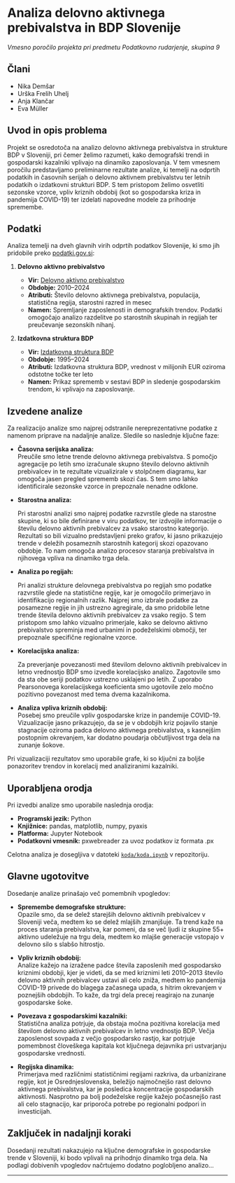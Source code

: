 # Analiza delovno aktivnega prebivalstva in BDP Slovenije

*Vmesno poročilo projekta pri predmetu Podatkovno rudarjenje, skupina 9*

## Člani 
- Nika Demšar  
- Urška Frelih Uhelj  
- Anja Klančar  
- Eva Müller 

## Uvod in opis problema

Projekt se osredotoča na analizo delovno aktivnega prebivalstva in strukture BDP v Sloveniji, pri čemer želimo razumeti, kako demografski trendi in gospodarski kazalniki vplivajo na dinamiko zaposlovanja. V tem vmesnem poročilu predstavljamo preliminarne rezultate analize, ki temelji na odprtih podatkih in časovnih serijah o delovno aktivnem prebivalstvu ter letnih podatkih o izdatkovni strukturi BDP. S tem pristopom želimo osvetliti sezonske vzorce, vpliv kriznih obdobij (kot so gospodarska kriza in pandemija COVID-19) ter izdelati napovedne modele za prihodnje spremembe.

## Podatki

Analiza temelji na dveh glavnih virih odprtih podatkov Slovenije, ki smo jih pridobile preko [podatki.gov.si](https://podatki.gov.si):

1. **Delovno aktivno prebivalstvo**  
   - **Vir:** [Delovno aktivno prebivalstvo](https://podatki.gov.si/dataset/surs0700992s)  
   - **Obdobje:** 2010–2024  
   - **Atributi:** Število delovno aktivnega prebivalstva, populacija, statistična regija, starostni razred in mesec  
   - **Namen:** Spremljanje zaposlenosti in demografskih trendov. Podatki omogočajo analizo razdelitve po starostnih skupinah in regijah ter preučevanje sezonskih nihanj.

2. **Izdatkovna struktura BDP**  
   - **Vir:** [Izdatkovna struktura BDP](https://podatki.gov.si/dataset/surs0301935s?resource_id=8935a064-5888-4ab9-9066-0838f6f2743b)  
   - **Obdobje:** 1995–2024  
   - **Atributi:** Izdatkovna struktura BDP, vrednost v milijonih EUR oziroma odstotne točke ter leto  
   - **Namen:** Prikaz sprememb v sestavi BDP in sledenje gospodarskim trendom, ki vplivajo na zaposlovanje.

## Izvedene analize

Za realizacijo analize smo najprej odstranile nereprezentativne podatke z namenom priprave na nadaljnje analize. Sledile so naslednje ključne faze:

- **Časovna serijska analiza:**  
  Preučile smo letne trende delovno aktivnega prebivalstva. S pomočjo agregacije po letih smo izračunale skupno število delovno aktivnih prebivalcev in te rezultate vizualizirale v stolpčnem diagramu, kar omogoča jasen pregled sprememb skozi čas. S tem smo lahko identificirale sezonske vzorce in prepoznale nenadne odklone.

- **Starostna analiza:**

    Pri starostni analizi smo najprej podatke razvrstile glede na starostne skupine, ki so bile definirane v viru podatkov, ter izdvojile informacije o številu delovno aktivnih prebivalcev za vsako starostno kategorijo. Rezultati so bili vizualno predstavljeni preko grafov, ki jasno prikazujejo trende v deležih posameznih starostnih kategorij skozi opazovano obdobje. To nam omogoča analizo procesov staranja prebivalstva in njihovega vpliva na dinamiko trga dela.

- **Analiza po regijah:**

    Pri analizi strukture delovnega prebivalstva po regijah smo podatke razvrstile glede na statistične regije, kar je omogočilo primerjavo in identifikacijo regionalnih razlik. Najprej smo izbrale podatke za posamezne regije in jih ustrezno agregirale, da smo pridobile letne trende števila delovno aktivnih prebivalcev za vsako regijo. S tem pristopom smo lahko vizualno primerjale, kako se delovno aktivno prebivalstvo spreminja med urbanimi in podeželskimi območji, ter prepoznale specifične regionalne vzorce. 
- **Korelacijska analiza:**

  Za preverjanje povezanosti med številom delovno aktivnih prebivalcev in letno vrednostjo BDP smo izvedle korelacijsko analizo. Zagotovile smo da sta obe seriji podatkov ustrezno usklajeni po letih. Z uporabo Pearsonovega korelacijskega koeficienta smo ugotovile zelo močno pozitivno povezanost med tema dvema kazalnikoma.

- **Analiza vpliva kriznih obdobij:**  
  Posebej smo preučile vpliv gospodarske krize in pandemije COVID-19. Vizualizacije jasno prikazujejo, da se je v obdobjih kriz pojavilo stanje stagnacije oziroma padca delovno aktivnega prebivalstva, s kasnejšim postopnim okrevanjem, kar dodatno poudarja občutljivost trga dela na zunanje šokove.

Pri vizualizaciji rezultatov smo uporabile grafe, ki so ključni za boljše ponazoritev trendov in korelacij med analiziranimi kazalniki.

## Uporabljena orodja

Pri izvedbi analize smo uporabile naslednja orodja:
- **Programski jezik:** Python  
- **Knjižnice:** pandas, matplotlib, numpy, pyaxis  
- **Platforma:** Jupyter Notebook  
- **Podatkovni vmesnik:** pxwebreader za uvoz podatkov iz formata .px

Celotna analiza je dosegljiva v datoteki [`koda/koda.ipynb`](koda/koda.ipynb) v repozitoriju.

## Glavne ugotovitve

Dosedanje analize prinašajo več pomembnih vpogledov:

- **Spremembe demografske strukture:**  
  Opazile smo, da se delež starejših delovno aktivnih prebivalcev v Sloveniji veča, medtem ko se delež mlajših zmanjšuje. Ta trend kaže na proces staranja prebivalstva, kar pomeni, da se več ljudi iz skupine 55+ aktivno udeležuje na trgu dela, medtem ko mlajše generacije vstopajo v delovno silo s slabšo hitrostjo.

- **Vpliv kriznih obdobij:**  
  Analize kažejo na izražene padce števila zaposlenih med gospodarsko kriznimi obdobji, kjer je videti, da se med kriznimi leti 2010–2013 število delovno aktivnih prebivalcev ustavi ali celo zniža, medtem ko pandemija COVID-19 privede do blagega začasnega upada, s hitrim okrevanjem v poznejših obdobjih. To kaže, da trgi dela precej reagirajo na zunanje gospodarske šoke.

- **Povezava z gospodarskimi kazalniki:**  
  Statistična analiza potrjuje, da obstaja močna pozitivna korelacija med številom delovno aktivnih prebivalcev in letno vrednostjo BDP. Večja zaposlenost sovpada z večjo gospodarsko rastjo, kar potrjuje pomembnost človeškega kapitala kot ključnega dejavnika pri ustvarjanju gospodarske vrednosti.

- **Regijska dinamika:**  
  Primerjava med različnimi statističnimi regijami razkriva, da urbanizirane regije, kot je Osrednjeslovenska, beležijo najmočnejšo rast delovno aktivnega prebivalstva, kar je posledica koncentracije gospodarskih aktivnosti. Nasprotno pa bolj podeželske regije kažejo počasnejšo rast ali celo stagnacijo, kar priporoča potrebe po regionalni podpori in investicijah.

## Zaključek in nadaljnji koraki

Dosedanji rezultati nakazujejo na ključne demografske in gospodarske trende v Sloveniji, ki bodo vplivali na prihodnjo dinamiko trga dela. Na podlagi dobivenih vpogledov načrtujemo dodatno poglobljeno analizo...

---

